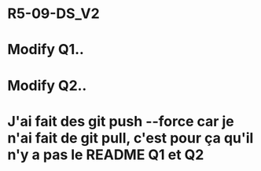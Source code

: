 # R5-09-DS_V2

# Modify Q1..
# Modify Q2..

# J'ai fait des git push --force car je n'ai fait de git pull, c'est pour ça qu'il n'y a pas le README Q1 et Q2
